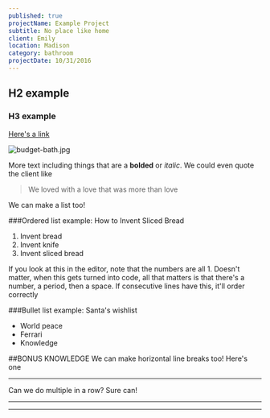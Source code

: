 ```yaml
---
published: true
projectName: Example Project
subtitle: No place like home
client: Emily
location: Madison
category: bathroom
projectDate: 10/31/2016
---
```

## H2 example

### H3 example

[Here's a link](google.com)

![budget-bath.jpg]({{site.baseurl}}/img/portfolio/budget-bath.jpg)

More text including things that are a **bolded** or _italic_. We could even quote the client like

> We loved with a love that was more than love

We can make a list too!

###Ordered list example: How to Invent Sliced Bread

1. Invent bread
1. Invent knife
1. Invent sliced bread

If you look at this in the editor, note that the numbers are all 1. Doesn't matter, when this gets turned into code, all that matters is that there's a number, a period, then a space. If consecutive lines have this, it'll order correctly


###Bullet list example: Santa's wishlist
- World peace
- Ferrari
- Knowledge

##BONUS KNOWLEDGE
We can make horizontal line breaks too! Here's one

***

Can we do multiple in a row? Sure can!

***

***
